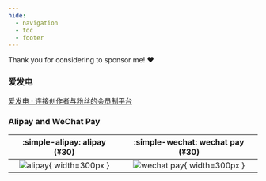 ```yaml
---
hide:
  - navigation
  - toc
  - footer
---
```


Thank you for considering to sponsor me! :heart:

### 爱发电

[爱发电 · 连接创作者与粉丝的会员制平台](https://afdian.com/a/spencerwoo)

### Alipay and WeChat Pay

|        :simple-alipay: alipay (¥30)         |          :simple-wechat: wechat pay (¥30)           |
| :-----------------------------------------: | :-------------------------------------------------: |
| ![alipay](assets/alipay.png){ width=300px } | ![wechat pay](assets/wechat-pay.png){ width=300px } |
